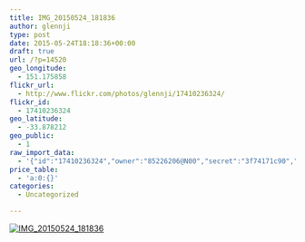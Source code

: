 ```yaml
---
title: IMG_20150524_181836
author: glennji
type: post
date: 2015-05-24T18:18:36+00:00
draft: true
url: /?p=14520
geo_longitude:
  - 151.175858
flickr_url:
  - http://www.flickr.com/photos/glennji/17410236324/
flickr_id:
  - 17410236324
geo_latitude:
  - -33.878212
geo_public:
  - 1
raw_import_data:
  - '{"id":"17410236324","owner":"85226206@N00","secret":"3f74171c90","server":"7726","farm":8,"title":"IMG_20150524_181836","ispublic":0,"isfriend":0,"isfamily":0,"description":{"_content":""},"dateupload":"1432455543","lastupdate":"1432455547","datetaken":"2015-05-24 18:18:36","datetakengranularity":"0","datetakenunknown":"0","ownername":"glennji","tags":"","machine_tags":"","originalsecret":"c4270be5a2","originalformat":"jpg","latitude":"-33.878212","longitude":"151.175858","accuracy":"16","context":0,"place_id":"qRcYmO1QUrMZuclZ","woeid":"1094076","geo_is_family":0,"geo_is_friend":0,"geo_is_contact":0,"geo_is_public":0,"media":"photo","media_status":"ready","url_o":"https://farm8.staticflickr.com/7726/17410236324_c4270be5a2_o.jpg","height_o":"4160","width_o":"3120"}'
price_table:
  - 'a:0:{}'
categories:
  - Uncategorized

---
```

<p class="flickr-image">
  <a href="http://www.flickr.com/photos/glennji/17410236324/" class="flickr-link"><img src="http://i0.wp.com/glennji.com/wp-content/uploads/2015/05/17410236324_c4270be5a2_o.jpg?fit=1024%2C1024" width="" height="" alt="IMG_20150524_181836" class="keyring-img" /></a>
</p>
